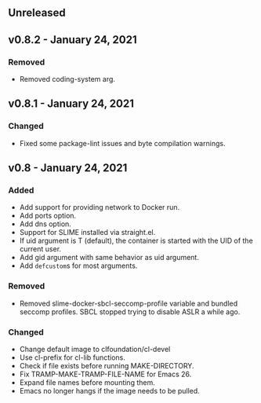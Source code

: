 ## Unreleased

## v0.8.2 - January 24, 2021

### Removed

- Removed coding-system arg.

## v0.8.1 - January 24, 2021

### Changed

- Fixed some package-lint issues and byte compilation warnings.

## v0.8 - January 24, 2021

### Added

- Add support for providing network to Docker run.
- Add ports option.
- Add dns option.
- Support for SLIME installed via straight.el.
- If uid argument is T (default), the container is started with the UID of the
  current user.
- Add gid argument with same behavior as uid argument.
- Add `defcustom`s for most arguments.

### Removed

- Removed slime-docker-sbcl-seccomp-profile variable and bundled seccomp
  profiles. SBCL stopped trying to disable ASLR a while ago.

### Changed

- Change default image to clfoundation/cl-devel
- Use cl-prefix for cl-lib functions.
- Check if file exists before running MAKE-DIRECTORY.
- Fix TRAMP-MAKE-TRAMP-FILE-NAME for Emacs 26.
- Expand file names before mounting them.
- Emacs no longer hangs if the image needs to be pulled.
